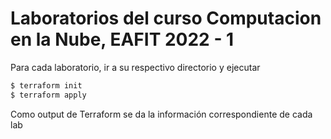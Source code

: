 # Laboratorios del curso Computacion en la Nube, EAFIT 2022 - 1

Para cada laboratorio, ir a su respectivo directorio y ejecutar

```bash
$ terraform init
$ terraform apply
```
Como output de Terraform se da la información correspondiente de cada lab
